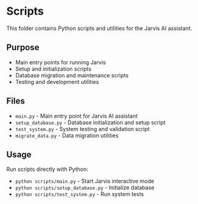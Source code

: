 # Scripts

This folder contains Python scripts and utilities for the Jarvis AI assistant.

## Purpose

- Main entry points for running Jarvis
- Setup and initialization scripts
- Database migration and maintenance scripts
- Testing and development utilities

## Files

- `main.py` - Main entry point for Jarvis AI assistant
- `setup_database.py` - Database initialization and setup script
- `test_system.py` - System testing and validation script
- `migrate_data.py` - Data migration utilities

## Usage

Run scripts directly with Python:
- `python scripts/main.py` - Start Jarvis interactive mode
- `python scripts/setup_database.py` - Initialize database
- `python scripts/test_system.py` - Run system tests
